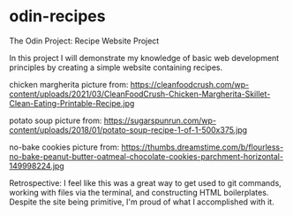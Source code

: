 # odin-recipes
The Odin Project: Recipe Website Project

In this project I will demonstrate my knowledge of basic web development
principles by creating a simple website containing recipes.

chicken margherita picture from: https://cleanfoodcrush.com/wp-content/uploads/2021/03/CleanFoodCrush-Chicken-Margherita-Skillet-Clean-Eating-Printable-Recipe.jpg  

potato soup picture from: https://sugarspunrun.com/wp-content/uploads/2018/01/potato-soup-recipe-1-of-1-500x375.jpg  

no-bake cookies picture from: https://thumbs.dreamstime.com/b/flourless-no-bake-peanut-butter-oatmeal-chocolate-cookies-parchment-horizontal-149998224.jpg  

Retrospective: I feel like this was a great way to get used to git commands, working with files via the terminal, and constructing HTML boilerplates. Despite the site being primitive, I'm proud of what I accomplished with it.